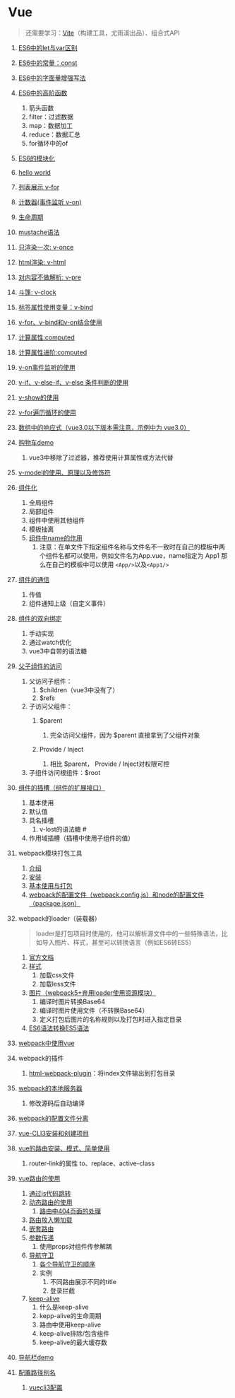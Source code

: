 # Vue

> 还需要学习：[Vite](https://cn.vitejs.dev/)（构建工具，尤雨溪出品）、组合式API

1. [ES6中的let与var区别](./demo/01-let-var.html)

2. [ES6中的常量：const](./demo/02-const.html)

3. [ES6中的字面量增强写法](./demo/03-literal.html)

4. [ES6中的高阶函数](./demo/04-higher-order-func.html)

   1. 箭头函数
   2. filter：过滤数据
   3. map：数据加工
   4. reduce：数据汇总
   5. for循环中的of

5. [ES6的模块化](./ES6/05-module.md)

6. [hello world](./demo-cdn/01-helloWorld.html)

7. [列表展示 v-for](./demo-cdn/02-for.html)

8. [计数器(事件监听 v-on)](./demo-cdn/03-计数器.html)

9. [生命周期](./Vue生命周期.md)

10. [mustache语法](./demo-cdn/04-mustache.html)

11. [只渲染一次: v-once](./demo-cdn/05-v-once.html)

12. [html渲染: v-html](./demo-cdn/06-v-html.html)

13. [对内容不做解析: v-pre](./demo-cdn/07-v-pre.html)

14. [斗篷: v-clock](./demo-cdn/08-v-clock.html)

15. [标签属性使用变量：v-bind](./demo-cdn/09-v-bind.html)

16. [v-for、v-bind和v-on结合使用](./demo-cdn/10-example-01.html )

17. [计算属性:computed](./demo-cdn/11-computed.html)

18. [计算属性进阶:computed](./demo-cdn/12-computed-advanced.html)

19. [v-on事件监听的使用](./demo-cdn/13-v-on.html)

20. [v-if、v-else-if、v-else 条件判断的使用](./demo-cdn/14-v-if.html)

21. [v-show的使用](./demo-cdn/15-v-show.html)

22. [v-for遍历循环的使用](./demo-cdn/16-v-for.html)

23. [数组中的响应式（vue3.0以下版本需注意，示例中为 vue3.0）](./demo-cdn/17-array.html)

24. [购物车demo](./demo-cdn/18-shopping-cart.html)
    1. vue3中移除了过滤器，推荐使用计算属性或方法代替

25. [v-model的使用、原理以及修饰符](./demo-cdn/19-v-model.html)

26. [组件化](./demo-cdn/20-component.html)

    1. 全局组件
    2. 局部组件
    3. 组件中使用其他组件
    4. 模板抽离
    5. [组件中name的作用](https://staging-cn.vuejs.org/api/options-misc.html#name)
       1. 注意：在单文件下指定组件名称与文件名不一致时在自己的模板中两个组件名都可以使用，例如文件名为App.vue，name指定为 App1 那么在自己的模板中可以使用 `<App/>`以及`<App1/>`

27. [组件的通信](./demo-cdn/21-component2.html)

    1. 传值
    2. 组件通知上级（自定义事件）

28. [组件的双向绑定](./demo-cdn/22-component3.html)
    1. 手动实现
    2. 通过watch优化
    3. vue3中自带的语法糖

29. [父子组件的访问](./demo-cdn/23-component4.html)
    1. 父访问子组件：
       1. $children（vue3中没有了）
       2. $refs
    2. 子访问父组件：
       1. $parent
          1. 完全访问父组件，因为 $parent 直接拿到了父组件对象

       2. Provide / Inject
          1. 相比 $parent， Provide / Inject对权限可控
    3. 子组件访问根组件：$root

30. [组件的插槽（组件的扩展接口）](./demo-cdn/24-component-slot.html)

    1. 基本使用
    2. 默认值
    3. 具名插槽
       1. v-lost的语法糖 #
    4. 作用域插槽（插槽中使用子组件的值）

31. webpack模块打包工具
    1. [介绍](./webpack/31-webpack-install.md)
    2. [安装](./webpack/31-webpack-install.md#install)
    3. [基本使用与打包](./webpack/31-helloworld.md)
    4. [webpack的配置文件（webpack.config.js）和node的配置文件（package.json）](./webpack/31-config.md)

32. webpack的loader（装载器）

    > loader是打包项目时使用的，他可以解析源文件中的一些特殊语法，比如导入图片、样式，甚至可以转换语言（例如ES6转ES5）

    1. [官方文档](https://webpack.docschina.org/loaders/)
    2. [样式](./webpack/32-loader-style.md)
       1. 加载css文件
       2. 加载less文件
    3. [图片（webpack5+弃用loader使用资源模块）](./webpack/32-asset-module.md)
       1. 编译时图片转换Base64
       2. 编译时图片使用文件（不转换Base64）
       3. 定义打包后图片的名称规则以及打包时进入指定目录
    4. [ES6语法转换ES5语法](./webpack/32-loader-babel.md)

33. [webpack中使用vue](./webpack/33-webpack-vue.md)

34. webpack的插件

    1. [html-webpack-plugin](./webpack/34-plugin-html.md)：将index文件输出到打包目录

35. [webpack的本地服务器](./webpack/35-webpack-server.md)

    1. 修改源码后自动编译

36. [webpack的配置文件分离](./webpack/36-config.md)

37. [vue-CLI3安装和创建项目](./vue-CLI3安装和创建项目.md)

38. [vue的路由安装、模式、简单使用](./vue的路由安装&模式&简单使用.md)

    1. router-link的属性 to、replace、active-class

39. [vue路由的使用](./vue路由的使用.md)

    1. [通过js代码跳转](./vue路由的使用.md)
    1. [动态路由的使用](./vue路由的使用.md#dynamic)
       1. [路由中404页面的处理](./vue路由的使用.md#404)
    1. [路由放入懒加载](./vue路由的使用.md#lazy)
    1. [嵌套路由](./vue路由的使用.md#nesting)
    1. [参数传递](./vue路由的使用.md#query)
       1. 使用props对组件传参解耦
    1. [导航守卫](./vue路由的使用.md#navigation-guards)
       1. [各个导航守卫的顺序](./vue路由的使用.md#navigation-guards-order)
       1. 实例
          1. 不同路由展示不同的title
          1. 登录拦截
    1. [keep-alive](./vue路由的使用.md#keep-alive)
       1. 什么是keep-alive
       1. kepp-alive的生命周期
       1. 路由中使用keep-alive
       1. keep-alive排除/包含组件
       1. keep-alive的最大缓存数

40. [导航栏demo](./scaffolding/40-tabber/README.md)

41. [配置路径别名](./vue-resolve-alias.md)

    1. [vuecli3配置](./vue-resolve-alias.md#vueCli3)


